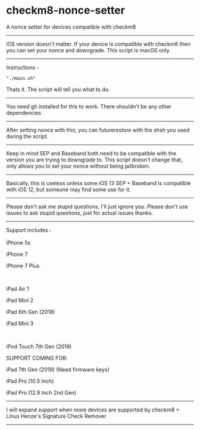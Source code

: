# checkm8-nonce-setter
A nonce setter for devices compatible with checkm8

-----------------------------------------

iOS version doesn't matter. If your device is compatible with checkm8 then you can set your nonce and downgrade. This script is macOS only.

-----------------------------------------

Instructions - 

`"./main.sh"`

Thats it. The script will tell you what to do.

-----------------------------------------

You need git installed for this to work. There shouldn't be any other dependencies

-----------------------------------------

After setting nonce with this, you can futurerestore with the shsh you used during the script. 

-----------------------------------------

Keep in mind SEP and Baseband both need to be compatible with the version you are trying to downgrade to. This script doesn't change that, only allows you to set your nonce without being jailbroken.

-----------------------------------------

Basically, this is useless unless some iOS 13 SEP + Baseband is compatible with iOS 12, but someone may find some use for it. 

-----------------------------------------

Please don't ask me stupid questions, I'll just ignore you. Please don't use issues to ask stupid questions, just for actual issues thanks.

-----------------------------------------


Support includes : 
<br/>
<br/>
iPhone 5s

iPhone 7

iPhone 7 Plus


<br/>

iPad Air 1

iPad Mini 2

iPad 6th Gen (2018)

iPad Mini 3


<br/>

iPod Touch 7th Gen (2019)


SUPPORT COMING FOR:


iPad 7th Gen (2019) (Need firmware keys)

iPad Pro (10.5 Inch)

iPad Pro (12.9 Inch 2nd Gen)





-----------------------------------------

I will expand support when more devices are supported by checkm8 + Linus Henze's Signature Check Remover

-----------------------------------------
